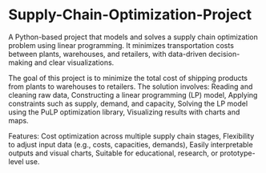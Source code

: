 # Supply-Chain-Optimization-Project
A Python-based project that models and solves a supply chain optimization problem using linear programming. It minimizes transportation costs between plants, warehouses, and retailers, with data-driven decision-making and clear visualizations.

The goal of this project is to minimize the total cost of shipping products from plants to warehouses to retailers. The solution involves:
Reading and cleaning raw data,
Constructing a linear programming (LP) model,
Applying constraints such as supply, demand, and capacity,
Solving the LP model using the PuLP optimization library,
Visualizing results with charts and maps.

Features:
Cost optimization across multiple supply chain stages,
Flexibility to adjust input data (e.g., costs, capacities, demands),
Easily interpretable outputs and visual charts,
Suitable for educational, research, or prototype-level use.
